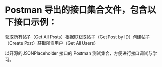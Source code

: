 # Postman 导出的接口集合文件，包含以下接口示例：
获取所有帖子（Get All Posts）根据ID获取帖子（Get Post by ID）创建帖子（Create Post）获取所有用户（Get All Users）

以开源的JSONPlaceholder 接口的 Postman 测试集合，方便进行接口调试与学习。
